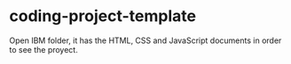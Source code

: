 # coding-project-template

Open IBM folder, it has the HTML, CSS and JavaScript documents in order to see the proyect.
